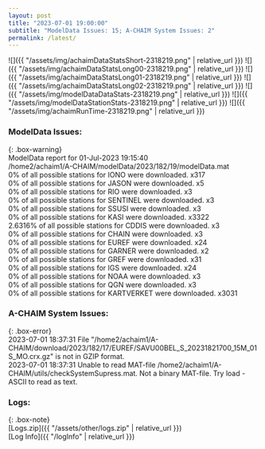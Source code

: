 ```yaml
---
layout: post
title: "2023-07-01 19:00:00"
subtitle: "ModelData Issues: 15; A-CHAIM System Issues: 2"
permalink: /latest/
---
```


![]({{ "/assets/img/achaimDataStatsShort-2318219.png" | relative_url }})
![]({{ "/assets/img/achaimDataStatsLong00-2318219.png" | relative_url }})
![]({{ "/assets/img/achaimDataStatsLong01-2318219.png" | relative_url }})
![]({{ "/assets/img/achaimDataStatsLong02-2318219.png" | relative_url }})
![]({{ "/assets/img/modelDataDataStats-2318219.png" | relative_url }})
![]({{ "/assets/img/modelDataStationStats-2318219.png" | relative_url }})
![]({{ "/assets/img/achaimRunTime-2318219.png" | relative_url }})


### ModelData Issues:  
  
{: .box-warning}  
 ModelData report for 01-Jul-2023 19:15:40   
 /home2/achaim1/A-CHAIM/modelData/2023/182/19/modelData.mat   
 0% of all possible stations for IONO were downloaded. x317   
 0% of all possible stations for JASON were downloaded. x5   
 0% of all possible stations for RIO were downloaded. x3   
 0% of all possible stations for SENTINEL were downloaded. x3   
 0% of all possible stations for SSUSI were downloaded. x3   
 0% of all possible stations for KASI were downloaded. x3322   
 2.6316% of all possible stations for CDDIS were downloaded. x3   
 0% of all possible stations for CHAIN were downloaded. x3   
 0% of all possible stations for EUREF were downloaded. x24   
 0% of all possible stations for GARNER were downloaded. x2   
 0% of all possible stations for GREF were downloaded. x31   
 0% of all possible stations for IGS were downloaded. x24   
 0% of all possible stations for NOAA were downloaded. x3   
 0% of all possible stations for QGN were downloaded. x3   
 0% of all possible stations for KARTVERKET were downloaded. x3031   
  
### A-CHAIM System Issues:  
  
{: .box-error}  
2023-07-01 18:37:31 File "/home2/achaim1/A-CHAIM/download/2023/182/17/EUREF/SAVU00BEL_S_20231821700_15M_01S_MO.crx.gz" is not in GZIP format.  
2023-07-01 18:37:31 Unable to read MAT-file /home2/achaim1/A-CHAIM/utils/checkSystemSupress.mat. Not a binary MAT-file. Try load -ASCII to read as text.  

### Logs:  
  
{: .box-note}  
[Logs.zip]({{ "/assets/other/logs.zip" | relative_url }})  
[Log Info]({{ "/logInfo" | relative_url }})  
